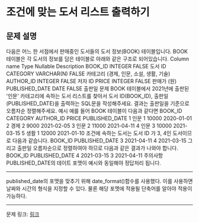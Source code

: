 # 조건에 맞는 도서 리스트 출력하기
## 문제 설명

다음은 어느 한 서점에서 판매중인 도서들의 도서 정보(BOOK) 테이블입니다.
BOOK 테이블은 각 도서의 정보를 담은 테이블로 아래와 같은 구조로 되어있습니다.
Column name	Type	Nullable	Description
BOOK_ID	INTEGER	FALSE	도서 ID
CATEGORY	VARCHAR(N)	FALSE	카테고리 (경제, 인문, 소설, 생활, 기술)
AUTHOR_ID	INTEGER	FALSE	저자 ID
PRICE	INTEGER	FALSE	판매가 (원)
PUBLISHED_DATE	DATE	FALSE	출판일
문제
BOOK 테이블에서 2021년에 출판된 '인문' 카테고리에 속하는 도서 리스트를 찾아서 도서 ID(BOOK_ID), 출판일 (PUBLISHED_DATE)을 출력하는 SQL문을 작성해주세요. 
결과는 출판일을 기준으로 오름차순 정렬해주세요.
예시
예를 들어 BOOK 테이블이 다음과 같다면
BOOK_ID	CATEGORY	AUTHOR_ID	PRICE	PUBLISHED_DATE
1	인문	1	10000	2020-01-01
2	경제	2	9000	2021-02-05
3	인문	2	11000	2021-04-11
4	인문	3	10000	2021-03-15
5	생활	1	12000	2021-01-10
조건에 속하는 도서는 도서 ID 가 3, 4인 도서이므로 다음과 같습니다.
BOOK_ID	PUBLISHED_DATE
3	2021-04-11
4	2021-03-15
그리고 출판일 오름차순으로 정렬하여야 하므로 다음과 같은 결과가 나와야 합니다.
BOOK_ID	PUBLISHED_DATE
4	2021-03-15
3	2021-04-11
주의사항
PUBLISHED_DATE의 데이트 포맷이 예시와 동일해야 정답처리 됩니다.

***

published_date의 포맷을 맞추기 위해 date_format()함수를 사용했다. 이를 사용하면 날짜와 시간의 형식을 지정할 수 있다. 물론 해당 포멧에 적용될 단축어를 알아야 적용이 가능하다.

***
문제 링크: [링크](https://school.programmers.co.kr/learn/courses/30/lessons/144853)
